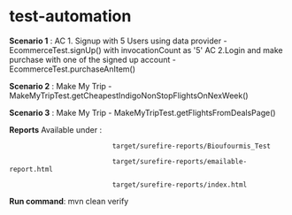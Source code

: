 # test-automation

**Scenario 1** :  AC 1. Signup with 5 Users using data provider - EcommerceTest.signUp() with invocationCount as '5'
                      AC 2.Login and make purchase with one of the signed up account - EcommerceTest.purchaseAnItem()
               
**Scenario 2** : Make My Trip - MakeMyTripTest.getCheapestIndigoNonStopFlightsOnNexWeek()


**Scenario 3** : Make My Trip - MakeMyTripTest.getFlightsFromDealsPage()


**Reports** Available under : 

                              target/surefire-reports/Bioufourmis_Test

                              target/surefire-reports/emailable-report.html
                              
                              target/surefire-reports/index.html
                              
 **Run command**: mvn clean verify                            
